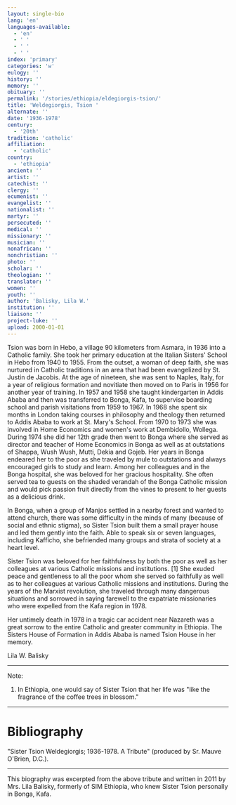 ```yaml
---
layout: single-bio
lang: 'en'
languages-available:
  - 'en'
  - ' '
  - ' '
  - ' '
index: 'primary'
categories: 'w'
eulogy: ''
history: ''
memory: ''
obituary: ''
permalink: '/stories/ethiopia/eldegiorgis-tsion/'
title: 'Weldegiorgis, Tsion '
alternate: ''
date: '1936-1978'
century:
  - '20th'
tradition: 'catholic'
affiliation:
  - 'catholic'
country:
  - 'ethiopia'
ancient: ''
artist: ''
catechist: ''
clergy: ''
ecumenist: ''
evangelist: ''
nationalist: ''
martyr: ''
persecuted: ''
medical: ''
missionary: ''
musician: ''
nonafrican: ''
nonchristian: ''
photo: ''
scholar: ''
theologian: ''
translator: ''
women: ''
youth: ''
author: 'Balisky, Lila W.'
institution: ''
liaison: ''
project-luke: ''
upload: 2000-01-01
---
```



Tsion was born in Hebo, a village 90 kilometers from Asmara,
in 1936 into a Catholic family. She took her primary education at the Italian
Sisters' School in Hebo from 1940 to 1955. From the outset, a woman of deep
faith, she was nurtured in Catholic traditions in an area that had been evangelized
by St. Justin de Jacobis. At the age of nineteen, she was sent to Naples, Italy,
for a year of religious formation and novitiate then moved on to Paris in 1956
for another year of training. In 1957 and 1958 she taught kindergarten in Addis
Ababa and then was transferred to Bonga, Kafa, to supervise boarding school
and parish visitations from 1959 to 1967. In 1968 she spent six months in London
taking courses in philosophy and theology then returned to Addis Ababa to work
at St. Mary's School. From 1970 to 1973 she was involved in Home Economics and
women's work at Dembidollo, Wollega. During 1974 she did her 12th grade then
went to Bonga where she served as director and teacher of Home Economics in
Bonga as well as at outstations of Shappa, Wush Wush, Mutti, Dekia and Gojeb.
Her years in Bonga endeared her to the poor as she traveled by mule to outstations
and always encouraged girls to study and learn. Among her colleagues and in
the Bonga hospital, she was beloved for her gracious hospitality. She often
served tea to guests on the shaded verandah of the Bonga Catholic mission and
would pick passion fruit directly from the vines to present to her guests as
a delicious drink.

In Bonga, when a group of Manjos settled in a nearby forest and wanted to attend
church, there was some difficulty in the minds of many (because of social and
ethnic stigma), so Sister Tsion built them a small prayer house and led them
gently into the faith. Able to speak six or seven languages, including Kafficho,
she befriended many groups and strata of society at a heart level.

Sister Tsion was beloved for her faithfulness by both the
poor as well as her colleagues at various Catholic missions
and institutions. [1] She exuded peace and gentleness to all
the poor whom she served so faithfully as well as to her colleagues
at various Catholic missions and institutions. During the
years of the Marxist revolution, she traveled through many
dangerous situations and sorrowed in saying farewell to the
expatriate missionaries who were expelled from the Kafa region
in 1978.

Her untimely death in 1978 in a tragic car accident near Nazareth was a great
sorrow to the entire Catholic and greater community in Ethiopia. The Sisters
House of Formation in Addis Ababa is named Tsion House in her memory.

Lila W. Balisky

---

Note:

1. In Ethiopia, one would say of Sister Tsion that her life was "like the fragrance of the coffee trees in blossom."

---

# Bibliography

"Sister Tsion Weldegiorgis; 1936-1978. A Tribute" (produced by Sr. Mauve O'Brien, D.C.).

---

This biography was excerpted from the above tribute and written in 2011 by Mrs. Lila Balisky, formerly of SIM Ethiopia, who knew Sister Tsion personally in Bonga, Kafa.